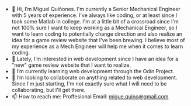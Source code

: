 - 👋 Hi, I’m Miguel Quiñones. I'm currently a Senior Mechanical Engineer with 5 years of experience. I've always like coding, or at least since I took some Matlab in college. I'm at a little bit of a crossroad since I'm not 100% sure I want to keep working as a Mechanical Engineer, so I want to learn coding to potentially change direction and also realize an idea for a game review website that I've been brewing. I believe most of my experience as a Mech Engineer will help me when it comes to learn coding.
- 👀 Lately, I’m interested in web development since I have an idea for a "new" game review website that I want to realize.
- 🌱 I’m currently learning web development through the Odin Project.
- 💞️ I’m looking to collaborate on anything related to web development. Since I'm just starting, I'm not exactly sure what I will need to be collaborating, but I'll get there.
- 📫 How to reach me: Proffesional Email: migue.quino@gmail.com

<!---
mqm4141/mqm4141 is a ✨ special ✨ repository because its `README.md` (this file) appears on your GitHub profile.
You can click the Preview link to take a look at your changes.
--->
